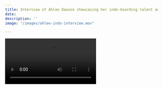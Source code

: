 ```yaml
---
title: Interview of Ahlee Dawson showcasing her indo-boarding talent and workshop
date: 
description: ''
image: "/images/ahlee-indo-interview.mov"

---
```

![](/images/ahlee-indo-interview.mov)